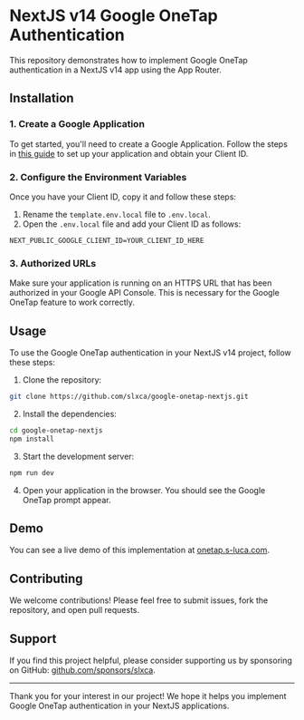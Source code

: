 
# NextJS v14 Google OneTap Authentication

This repository demonstrates how to implement Google OneTap authentication in a NextJS v14 app using the App Router.

## Installation

### 1. Create a Google Application

To get started, you'll need to create a Google Application. Follow the steps in [this guide](https://developers.google.com/identity/sign-in/web/sign-in) to set up your application and obtain your Client ID.

### 2. Configure the Environment Variables

Once you have your Client ID, copy it and follow these steps:

1. Rename the `template.env.local` file to `.env.local`.
2. Open the `.env.local` file and add your Client ID as follows:

```
NEXT_PUBLIC_GOOGLE_CLIENT_ID=YOUR_CLIENT_ID_HERE
```

### 3. Authorized URLs

Make sure your application is running on an HTTPS URL that has been authorized in your Google API Console. This is necessary for the Google OneTap feature to work correctly.

## Usage

To use the Google OneTap authentication in your NextJS v14 project, follow these steps:

1. Clone the repository:

```sh
git clone https://github.com/slxca/google-onetap-nextjs.git
```

2. Install the dependencies:

```sh
cd google-onetap-nextjs
npm install
```

3. Start the development server:

```sh
npm run dev
```

4. Open your application in the browser. You should see the Google OneTap prompt appear.

## Demo

You can see a live demo of this implementation at [onetap.s-luca.com](https://onetap.s-luca.com).

## Contributing

We welcome contributions! Please feel free to submit issues, fork the repository, and open pull requests.

## Support

If you find this project helpful, please consider supporting us by sponsoring on GitHub: [github.com/sponsors/slxca](https://github.com/sponsors/slxca).

---

Thank you for your interest in our project! We hope it helps you implement Google OneTap authentication in your NextJS applications.
